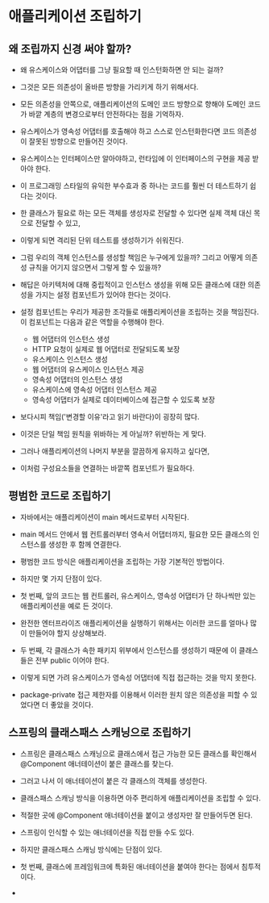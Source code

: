 # 애플리케이션 조립하기

## 왜 조립까지 신경 써야 할까?

- 왜 유스케이스와 어댑터를 그냥 필요할 때 인스턴화하면 안 되는 걸까?
- 그것은 모든 의존성이 올바른 방향을 가리키게 하기 위해서다.
- 모든 의존성을 안쪽으로, 애플리케이션의 도메인 코드 방향으로 향해야 도메인 코드가 바깥 계층의 변경으로부터 안전하다는 점을 기억하자.


- 유스케이스가 영속성 어댑터를 호출해야 하고 스스로 인스턴화한다면 코드 의존성이 잘못된 방향으로 만들어진 것이다.
- 유스케이스는 인터페이스만 알아야하고, 런타임에 이 인터페이스의 구현을 제공 받아야 한다.


- 이 프로그래밍 스타일의 유익한 부수효과 중 하나는 코드를 훨씬 더 테스트하기 쉽다는 것이다.
- 한 클래스가 필요로 하는 모든 객체를 생성자로 전달할 수 있다면 실제 객체 대신 목으로 전달할 수 있고,
- 이렇게 되면 격리된 단위 테스트를 생성하기가 쉬워진다.


- 그럼 우리의 객체 인스턴스를 생성할 책임은 누구에게 있을까? 그리고 어떻게 의존성 규칙을 어기지 않으면서 그렇게 할 수 있을까?
- 해답은 아키텍처에 대해 중립적이고 인스턴스 생성을 위해 모든 클래스에 대한 의존성을 가지는 설정 컴포넌트가 있어야 한다는 것이다.


- 설정 컴포넌트는 우리가 제공한 조각들로 애플리케이션을 조립하는 것을 책임진다. 이 컴포넌트는 다음과 같은 역할을 수행해야 한다.
  - 웹 어댑터의 인스턴스 생성
  - HTTP 요청이 실제로 웹 어댑터로 전달되도록 보장
  - 유스케이스 인스턴스 생성
  - 웹 어댑터의 유스케이스 인스턴스 제공
  - 영속성 어댑터의 인스턴스 생성
  - 유스케이스에 영속성 어댑터 인스턴스 제공
  - 영속성 어댑터가 실제로 데이터베이스에 접근할 수 있도록 보장


- 보다시피 책임('변경할 이유'라고 읽기 바란다)이 굉장히 많다.
- 이것은 단일 책임 원칙을 위바하는 게 아닐까? 위반하는 게 맞다.
- 그러나 애플리케이션의 나머지 부분을 깔끔하게 유지하고 싶다면,
- 이처럼 구성요소들을 연결하는 바깥쪽 컴포넌트가 필요하다.


## 평범한 코드로 조립하기

- 자바에서는 애플리케이션이 main 메서드로부터 시작된다.
- main 메서드 안에서 웹 컨트롤러부터 영속서 어댑터까지, 필요한 모든 클래스의 인스턴스를 생성한 후 함께 연결한다.


- 평범한 코드 방식은 애플리케이션을 조립하는 가장 기본적인 방법이다.
- 하지만 몇 가지 단점이 있다.


- 첫 번째, 앞의 코드는 웹 컨트롤러, 유스케이스, 영속성 어댑터가 단 하나씩만 있는 애플리케이션을 예로 든 것이다.
- 완전한 엔터프라이즈 애플리케이션을 실행하기 위해서는 이러한 코드를 얼마나 많이 만들어야 할지 상상해보라.


- 두 번째, 각 클래스가 속한 패키지 위부에서 인스턴스를 생성하기 때문에 이 클래스들은 전부 public 이어야 한다.
- 이렇게 되면 가려 유스케이스가 영속성 어댑터에 직접 접근하는 것을 막지 못한다.
- package-private 접근 제한자를 이용해서 이러한 원치 않은 의존성을 피할 수 있었다면 더 좋았을 것이다.


## 스프링의 클래스패스 스캐닝으로 조립하기

- 스프링은 클래스패스 스캐닝으로 클래스에서 접근 가능한 모든 클래스를 확인해서 @Component 애너테이션이 붙은 클래스를 찾는다.
- 그러고 나서 이 애너테이션이 붙은 각 클래스의 객체를 생성한다.

- 클래스패스 스캐닝 방식을 이용하면 아주 편리하게 애플리케이션을 조립할 수 있다.
- 적절한 곳에 @Component 애너테이션을 붙이고 생성자만 잘 만들어두면 된다.
- 스프링이 인식할 수 있는 애너테이션을 직접 만들 수도 있다.


- 하지만 클래스패스 스캐닝 방식에는 단점이 있다.
- 첫 번째, 클래스에 프레임워크에 특화된 애너테이션을 붙여야 한다는 점에서 침투적이다.
- 
